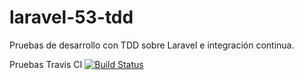 # laravel-53-tdd
Pruebas de desarrollo con TDD sobre Laravel e integración continua.


Pruebas Travis CI
[![Build Status](https://travis-ci.org/alejandrozorita/laravel-53-tdd.svg?branch=master)](https://travis-ci.org/alejandrozorita/laravel-53-tdd)


